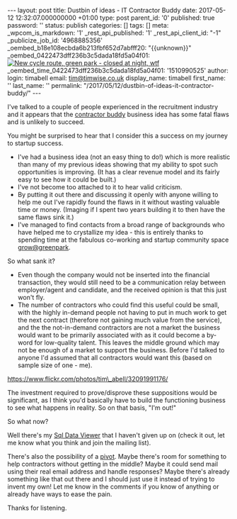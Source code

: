 \--- layout: post title: Dustbin of ideas - IT Contractor Buddy date: 2017-05-12 12:32:07.000000000 +01:00 type: post parent\_id: '0' published: true password: '' status: publish categories: \[\] tags: \[\] meta: \_wpcom\_is\_markdown: '1' \_rest\_api\_published: '1' \_rest\_api\_client\_id: "-1" \_publicize\_job\_id: '4968885356' \_oembed\_b18e108ecbda6b213fbf652d7abfff20: "{{unknown}}" \_oembed\_0422473dff236b3c5dada18fd5a04f01: [![New cycle
    route, green park - closed at night, wtf](https://farm1.staticflickr.com/765/32091991176_0f19b14a2f.jpg)](https://www.flickr.com/photos/tim_abell/32091991176/) \_oembed\_time\_0422473dff236b3c5dada18fd5a04f01: '1510990525' author: login: timabell email: tim@timwise.co.uk display\_name: timabell first\_name: '' last\_name: '' permalink: "/2017/05/12/dustbin-of-ideas-it-contractor-buddy/" ---

I've talked to a couple of people experienced in the recruitment industry and it appears that the [contractor buddy](http://blog.timwise.co.uk/2017/05/03/it-contractor-buddy/) business idea has some fatal flaws and is unlikely to succeed.

You might be surprised to hear that I consider this a success on my journey to startup success.

*   I've had a business idea (not an easy thing to do!) which is more realistic than many of my previous ideas showing that my ability to spot such opportunities is improving. (It has a clear revenue model and its fairly easy to see how it could be built.)
*   I've not become too attached to it to hear valid criticism.
*   By putting it out there and discussing it openly with anyone willing to help me out I've rapidly found the flaws in it without wasting valuable time or money. (Imaging if I spent two years building it to then have the same flaws sink it.)
*   I've managed to find contacts from a broad range of backgrounds who have helped me to crystallize my idea - this is entirely thanks to spending time at the fabulous co-working and startup community space [grow@greenpark](https://growgreenpark.spaces.nexudus.com/en).

So what sank it?

*   Even though the company would not be inserted into the financial transaction, they would still need to be a communication relay between employer/agent and candidate, and the received opinion is that this just won't fly.
*   The number of contractors who could find this useful could be small, with the highly in-demand people not having to put in much work to get the next contract (therefore not gaining much value from the service), and the the not-in-demand contractors are not a market the business would want to be primarily associated with as it could become a by-word for low-quality talent. This leaves the middle ground which may not be enough of a market to support the business. Before I'd talked to anyone I'd assumed that all contractors would want this (based on sample size of one - me).

https://www.flickr.com/photos/tim\_abell/32091991176/

The investment required to prove/disprove these suppositions would be significant, as I think you'd basically have to build the functioning business to see what happens in reality. So on that basis, "I'm out!"

So what now?

Well there's my [Sql Data Viewer](http://blog.timwise.co.uk/sdv/) that I haven't given up on (check it out, let me know what you think and join the mailing list).

There's also the possibility of a [pivot](https://www.startupgrind.com/blog/is-pivot-the-new-fail/). Maybe there's room for something to help contractors without getting in the middle? Maybe it could send mail using their real email address and handle responses? Maybe there's already something like that out there and I should just use it instead of trying to invent my own! Let me know in the comments if you know of anything or already have ways to ease the pain.

Thanks for listening.